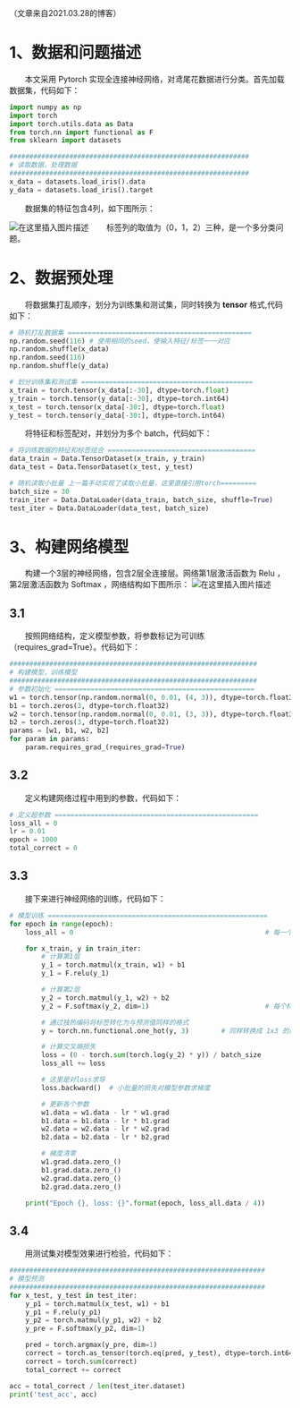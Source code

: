 （文章来自2021.03.28的博客）
 # 1、数据和问题描述
&emsp;&emsp;本文采用 Pytorch 实现全连接神经网络，对鸢尾花数据进行分类。首先加载数据集，代码如下：
```python
import numpy as np
import torch
import torch.utils.data as Data
from torch.nn import functional as F
from sklearn import datasets

############################################################
# 读取数据，处理数据
############################################################
x_data = datasets.load_iris().data
y_data = datasets.load_iris().target
```

&emsp;&emsp;数据集的特征包含4列，如下图所示：

![在这里插入图片描述](https://i-blog.csdnimg.cn/blog_migrate/5943fdf15b7434d603d12e5da139c039.png#pic_center)
&emsp;&emsp;标签列的取值为（0，1，2）三种，是一个多分类问题。

# 2、数据预处理
&emsp;&emsp;将数据集打乱顺序，划分为训练集和测试集，同时转换为 **tensor** 格式,代码如下：
```python
# 随机打乱数据集 ==============================================
np.random.seed(116) # 使用相同的seed，使输入特征/标签一一对应
np.random.shuffle(x_data)
np.random.seed(116)
np.random.shuffle(y_data)

# 划分训练集和测试集 ===========================================
x_train = torch.tensor(x_data[:-30], dtype=torch.float)
y_train = torch.tensor(y_data[:-30], dtype=torch.int64)
x_test = torch.tensor(x_data[-30:], dtype=torch.float)
y_test = torch.tensor(y_data[-30:], dtype=torch.int64)
```

&emsp;&emsp;将特征和标签配对，并划分为多个 batch，代码如下：
```python
# 将训练数据的特征和标签组合 =====================================
data_train = Data.TensorDataset(x_train, y_train)
data_test = Data.TensorDataset(x_test, y_test)

# 随机读取小批量 上一篇手动实现了读取小批量，这里直接引用torch=========
batch_size = 30
train_iter = Data.DataLoader(data_train, batch_size, shuffle=True)
test_iter = Data.DataLoader(data_test, batch_size)
```

# 3、构建网络模型
&emsp;&emsp;构建一个3层的神经网络，包含2层全连接层。网络第1层激活函数为 Relu ，第2层激活函数为 Softmax ，网络结构如下图所示：
![在这里插入图片描述](https://i-blog.csdnimg.cn/blog_migrate/f2ef8c145a58ebadde88119add4c139d.jpeg#pic_center)

## 3.1
&emsp;&emsp;按照网络结构，定义模型参数，将参数标记为可训练（requires_grad=True）。代码如下：
```python
##############################################################
# 构建模型，训练模型
##############################################################
# 参数初始化 ==================================================
w1 = torch.tensor(np.random.normal(0, 0.01, (4, 3)), dtype=torch.float32)
b1 = torch.zeros(3, dtype=torch.float32)
w2 = torch.tensor(np.random.normal(0, 0.01, (3, 3)), dtype=torch.float32)
b2 = torch.zeros(3, dtype=torch.float32)
params = [w1, b1, w2, b2]
for param in params:
    param.requires_grad_(requires_grad=True)
```
## 3.2
&emsp;&emsp;定义构建网络过程中用到的参数，代码如下：
```python
# 定义超参数 ===================================================
loss_all = 0
lr = 0.01
epoch = 1000
total_correct = 0
```
## 3.3
&emsp;&emsp;接下来进行神经网络的训练，代码如下：
```python
# 模型训练 =======================================================
for epoch in range(epoch):
    loss_all = 0                                                # 每一个epoch总loss

    for x_train, y in train_iter:
        # 计算第1层
        y_1 = torch.matmul(x_train, w1) + b1
        y_1 = F.relu(y_1)

        # 计算第2层
        y_2 = torch.matmul(y_1, w2) + b2
        y_2 = F.softmax(y_2, dim=1)                             # 每个样本输出的是 1x3 的向量

        # 通过独热编码将标签转化为与预测值同样的格式
        y = torch.nn.functional.one_hot(y, 3)        # 同样转换成 1x3 的向量

        # 计算交叉熵损失
        loss = (0 - torch.sum(torch.log(y_2) * y)) / batch_size
        loss_all += loss

        # 这里是对loss求导
        loss.backward()  # 小批量的损失对模型参数求梯度

        # 更新各个参数
        w1.data = w1.data - lr * w1.grad
        b1.data = b1.data - lr * b1.grad
        w2.data = w2.data - lr * w2.grad
        b2.data = b2.data - lr * b2.grad

        # 梯度清零
        w1.grad.data.zero_()
        b1.grad.data.zero_()
        w2.grad.data.zero_()
        b2.grad.data.zero_()

    print("Epoch {}, loss: {}".format(epoch, loss_all.data / 4))
```

## 3.4
&emsp;&emsp;用测试集对模型效果进行检验，代码如下：
```python
################################################################
# 模型预测
################################################################
for x_test, y_test in test_iter:
    y_p1 = torch.matmul(x_test, w1) + b1
    y_p1 = F.relu(y_p1)
    y_p2 = torch.matmul(y_p1, w2) + b2
    y_pre = F.softmax(y_p2, dim=1)

    pred = torch.argmax(y_pre, dim=1)
    correct = torch.as_tensor(torch.eq(pred, y_test), dtype=torch.int64)
    correct = torch.sum(correct)
    total_correct += correct

acc = total_correct / len(test_iter.dataset)
print('test_acc', acc)
```

